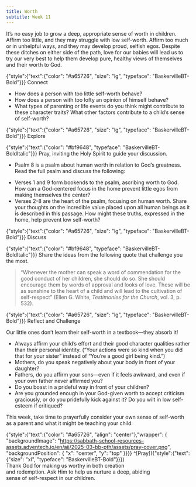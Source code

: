```yaml
---
title: Worth
subtitle: Week 11
---
```


It’s no easy job to grow a deep, appropriate sense of worth in children. Affirm too little, and they may struggle with low self-worth. Affirm too much or in unhelpful ways, and they may develop proud, selfish egos. Despite these ditches on either side of the path, love for our babies will lead us to try our very best to help them develop pure, healthy views of themselves and their worth to God.

{"style":{"text":{"color": "#a65726", "size": "lg", "typeface": "BaskervilleBT-Bold"}}}
Connect

+ How does a person with too little self-worth behave?
+ How does a person with too lofty an opinion of himself behave?
+ What types of parenting or life events do you think might contribute to these character traits? What other factors contribute to a child’s sense of self-worth?

{"style":{"text":{"color": "#a65726", "size": "lg", "typeface": "BaskervilleBT-Bold"}}}
Explore

{"style":{"text":{"color": "#bf9648", "typeface": "BaskervilleBT-BoldItalic"}}}
Pray, inviting the Holy Spirit to guide your discussion.

+ Psalm 8 is a psalm about human worth in relation to God’s greatness. Read the full psalm and discuss the following:
- Verses 1 and 9 form bookends to the psalm, ascribing worth to God. How can a God-centered focus in the home prevent little egos from making themselves the center?
- Verses 2-8 are the heart of the psalm, focusing on human worth. Share your thoughts on the incredible value placed upon all human beings as it is described in this passage. How might these truths, expressed in the home, help prevent low self-worth?

{"style":{"text":{"color": "#a65726", "size": "lg", "typeface": "BaskervilleBT-Bold"}}}
Discuss

{"style":{"text":{"color": "#bf9648", "typeface": "BaskervilleBT-BoldItalic"}}}
Share the ideas from the following quote that challenge you the most.

> “Whenever the mother can speak a word of commendation for the good conduct of her children, she should do so. She should encourage them by words of approval and looks of love. These will be as sunshine to the heart of a child and will lead to the cultivation of self-respect” (Ellen G. White, _Testimonies for the Church_, vol. 3, p. 532).

{"style":{"text":{"color": "#a65726", "size": "lg", "typeface": "BaskervilleBT-Bold"}}}
Reflect and Challenge

Our little ones don’t learn their self-worth in a textbook—they absorb it!

+ Always affirm your child’s effort and their good character qualities rather than their personal identity. (“Your actions were so kind when you did that for your sister” instead of “You’re a good girl being kind.”)
+ Mothers, do you speak negatively about your body in front of your daughter?
+ Fathers, do you affirm your sons—even if it feels awkward, and even if your own father never affirmed you?
+ Do you boast in a prideful way in front of your children?
+ Are you grounded enough in your God-given worth to accept criticism graciously, or do you pridefully kick against it? Do you wilt in low self-esteem 
if critiqued?

This week, take time to prayerfully consider your own sense of self-worth as a parent and what it might be teaching your child.

{"style":{"text":{"color": "#a65726", "align": "center"},"wrapper": { "backgroundImage": "https://sabbath-school-resources-assets.adventech.io/en/aij/2025-03-bb-pth/assets/pray-cover.png", "backgroundPosition": { "x": "center", "y": "top" }}}}
^[Pray]({"style":{"text":{"size": "xl", "typeface": "BaskervilleBT-Bold"}}})\
Thank God for making us worthy in both creation\
and redemption. Ask Him to help us nurture a deep, abiding\
sense of self-respect in our children.